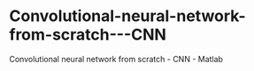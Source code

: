 # Convolutional-neural-network-from-scratch---CNN
Convolutional neural network from scratch - CNN - Matlab
